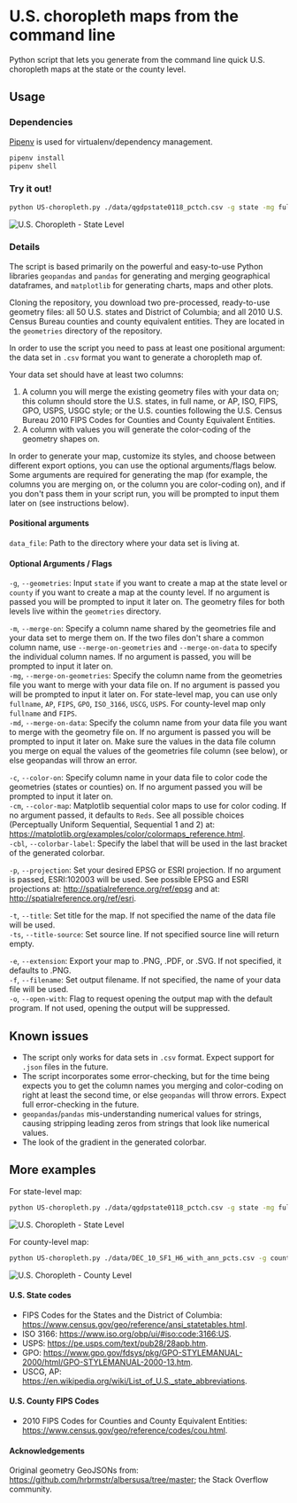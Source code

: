 # U.S. choropleth maps from the command line
Python script that lets you generate from the command line quick U.S. choropleth maps at the state or the county level.

## Usage 

### Dependencies

[Pipenv](https://docs.pipenv.org/) is used for virtualenv/dependency management.

```bash
pipenv install
pipenv shell
```

### Try it out!

```bash
python US-choropleth.py ./data/qgdpstate0118_pctch.csv -g state -mg fullname -md state -c 2017Q3 -cm Blues -cbl % -p ESRI:102003 -t "Percent Change in Real Gross Domestic Product (GDP) by State, 2017:Q3" -ts "U.S. Bureau of Economic Analysis" -e svg -f "US-State-GDP-Change-2017Q3" -o
```

![U.S. Choropleth - State Level](examples/US-State-GDP-Change-2017Q3.png)

### Details

The script is based primarily on the powerful and easy-to-use Python libraries `geopandas` and `pandas` for generating and merging geographical dataframes, and `matplotlib` for generating charts, maps and other plots.

Cloning the repository, you download two pre-processed, ready-to-use geometry files: all 50 U.S. states and District of Columbia; and all 2010 U.S. Census Bureau counties and county equivalent entities. They are located in the `geometries` directory of the repository.

In order to use the script you need to pass at least one positional argument: the data set in `.csv` format you want to generate a choropleth map of.  

Your data set should have at least two columns:  

1. A column you will merge the existing geometry files with your data on; this column should store the U.S. states, in full name, or AP, ISO, FIPS, GPO, USPS, USGC style; or the U.S. counties following the U.S. Census Bureau 2010 FIPS Codes for Counties and County Equivalent Entities.  
2. A column with values you will generate the color-coding of the geometry shapes on.

In order to generate your map, customize its styles, and choose between different export options, you can use the optional arguments/flags below. Some arguments are required for generating the map (for example, the columns you are merging on, or the column you are color-coding on), and if you don't pass them in your script run, you will be prompted to input them later on (see instructions below).

#### Positional arguments

`data_file`: Path to the directory where your data set is living at.

#### Optional Arguments / Flags

`-g`, `--geometries`: Input `state` if you want to create a map at the state level or `county` if you want to create a map at the county level. If no argument is passed you will be prompted to input it later on. The geometry files for both levels live within the `geometries` directory.  

`-m`, `--merge-on`: Specify a column name shared by the geometries file and your data set to merge them on. If the two files don't share a common column name, use `--merge-on-geometries` and `--merge-on-data` to specify the individual column names. If no argument is passed, you will be prompted to input it later on.  
`-mg`, `--merge-on-geometries`: Specify the column name from the geometries file you want to merge with your data file on. If no argument is passed you will be prompted to input it later on. For state-level map, you can use only `fullname`, `AP`, `FIPS`, `GPO`, `ISO_3166`, `USCG`, `USPS`. For county-level map only `fullname` and `FIPS`.  
`-md`, `--merge-on-data`: Specify the column name from your data file you want to merge with the geometry file on. If no argument is passed you will be prompted to input it later on. Make sure the values in the data file column you merge on equal the values of the geometries file column (see below), or else geopandas will throw an error.  

`-c`, `--color-on`: Specify column name in your data file to color code the geometries (states or counties) on. If no argument passed you will be prompted to input it later on.  
`-cm`, `--color-map`: Matplotlib sequential color maps to use for color coding. If no argument passed, it defaults to `Reds`. See all possible choices (Perceptually Uniform Sequential, Sequential 1 and 2) at: https://matplotlib.org/examples/color/colormaps_reference.html.  
`-cbl`, `--colorbar-label`: Specify the label that will be used in the last bracket of the generated colorbar.

`-p`, `--projection`: Set your desired EPSG or ESRI projection. If no argument is passed, ESRI:102003 will be used. See possible EPSG and ESRI projections at: http://spatialreference.org/ref/epsg and at: http://spatialreference.org/ref/esri.  

`-t`, `--title`: Set title for the map. If not specified the name of the data file will be used.  
`-ts`, `--title-source`: Set source line. If not specified source line will return empty.

`-e`, `--extension`: Export your map to .PNG, .PDF, or .SVG. If not specified, it defaults to .PNG.  
`-f`, `--filename`: Set output filename. If not specified, the name of your data file will be used.  
`-o`, `--open-with`: Flag to request opening the output map with the default program. If not used, opening the output will be suppressed.  

## Known issues

- The script only works for data sets in `.csv` format. Expect support for `.json` files in the future.
- The script incorporates some error-checking, but for the time being expects you to get the column names you merging and color-coding on right at least the second time, or else `geopandas` will throw errors. Expect full error-checking in the future.
- `geopandas`/`pandas` mis-understanding numerical values for strings, causing stripping leading zeros from strings that look like numerical values.
- The look of the gradient in the generated colorbar.

## More examples

For state-level map:  

```bash
python US-choropleth.py ./data/qgdpstate0118_pctch.csv -g state -mg fullname -md state -c 2017Q3 -cm Blues -cbl % -p ESRI:102003 -t "Percent Change in Real Gross Domestic Product (GDP) by State, 2017:Q3" -ts "U.S. Bureau of Economic Analysis" -e svg -f "US-State-GDP-Change-2017Q3" -o
```

![U.S. Choropleth - State Level](examples/US-State-GDP-Change-2017Q3.png)

For county-level map:

```bash
python US-choropleth.py ./data/DEC_10_SF1_H6_with_ann_pcts.csv -g county -m FIPS  -c non_white_householder_pct -cm Oranges -cbl % -p ESRI:102003 -t "Percent of Non-White or Mixed-Race Householders in Occupied Housing Units" -ts "2010 U.S. Decennial Census" -e png -f "US-County-Non-White-Householders" -o
```

![U.S. Choropleth - County Level](examples/US-County-Non-White-Householders.png)

#### U.S. State codes

* FIPS Codes for the States and the District of Columbia: https://www.census.gov/geo/reference/ansi_statetables.html.  
* ISO 3166: https://www.iso.org/obp/ui/#iso:code:3166:US.  
* USPS: https://pe.usps.com/text/pub28/28apb.htm.  
* GPO: https://www.gpo.gov/fdsys/pkg/GPO-STYLEMANUAL-2000/html/GPO-STYLEMANUAL-2000-13.htm.  
* USCG, AP: https://en.wikipedia.org/wiki/List_of_U.S._state_abbreviations.  

#### U.S. County FIPS Codes

* 2010 FIPS Codes for Counties and County Equivalent Entities: https://www.census.gov/geo/reference/codes/cou.html.

#### Acknowledgements

Original geometry GeoJSONs from: https://github.com/hrbrmstr/albersusa/tree/master; the Stack Overflow community.